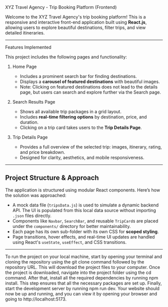  XYZ Travel Agency - Trip Booking Platform (Frontend)

Welcome to the XYZ Travel Agency's trip booking platform! This is a responsive and interactive front-end application built using **React.js**, allowing users to explore beautiful destinations, filter trips, and view detailed itineraries.

---

 Features Implemented

This project includes the following pages and functionality:

1. Home Page
   - Includes a prominent search bar for finding destinations.
   - Displays a **carousel of featured destinations** with beautiful images.
   - Note: Clicking on featured destinations does not lead to the details page, but users can search and explore further via the Search page.

2. Search Results Page
   - Shows all available trip packages in a grid layout.
   - Includes **real-time filtering options** by destination, price, and duration.
   - Clicking on a trip card takes users to the **Trip Details Page**.

3. Trip Details Page
   - Provides a full overview of the selected trip: images, itinerary, rating, and price breakdown.
   - Designed for clarity, aesthetics, and mobile responsiveness.

---

##  Project Structure & Approach

The application is structured using modular React components. Here’s how the solution was approached:

- A mock data file (`tripsData.js`) is used to simulate a dynamic backend API. The UI is populated from this local data source without importing `.json` files directly.
- Components like `Navbar`, `SearchBar`, and reusable `TripCard`s are placed under the `components/` directory for better maintainability.
- Each page has its own sub-folder with its own CSS for **scoped styling**.
- Page transitions, hover effects, and real-time UI updates are handled using React's `useState`, `useEffect`, and CSS transitions.

---

To run the project on your local machine, start by opening your terminal and cloning the repository using the git clone command followed by the repository URL. This will download the project files to your computer. Once the project is downloaded, navigate into the project folder using the cd command. After that, install all the required dependencies by running npm install. This step ensures that all the necessary packages are set up. Finally, start the development server by running npm run dev. Your website should now be up and running, and you can view it by opening your browser and going to http://localhost:5173.
